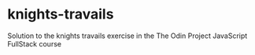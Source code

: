 # knights-travails
Solution to the knights travails exercise in the The Odin Project JavaScript FullStack course

